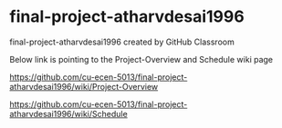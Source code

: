 # final-project-atharvdesai1996
final-project-atharvdesai1996 created by GitHub Classroom

Below link is pointing to the Project-Overview and Schedule wiki page

https://github.com/cu-ecen-5013/final-project-atharvdesai1996/wiki/Project-Overview

https://github.com/cu-ecen-5013/final-project-atharvdesai1996/wiki/Schedule
